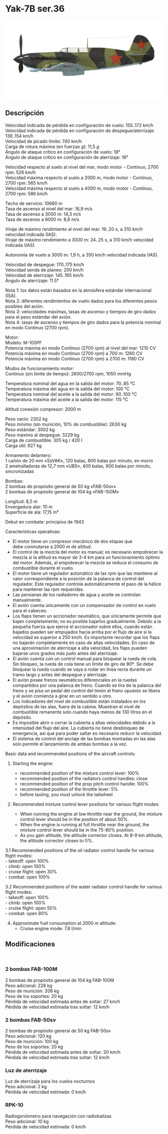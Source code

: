 # Yak-7B ser.36  
  
![yak7bs36](../images/yak7bs36.png)  
  
## Descripción  
  
Velocidad indicada de pérdida en configuración de vuelo: 155..172 km/h  
Velocidad indicada de pérdida en configuración de despegue/aterrizaje: 139..154 km/h  
Velocidad de picado límite: 740 km/h  
Carga de rotura máxima (en fuerzas <i>g</i>): 11,5 <i>g</i>  
Ángulo de ataque crítico en configuración de vuelo: 18°  
Ángulo de ataque crítico en configuración de aterrizaje: 16°  
  
Velocidad respecto al suelo al nivel del mar, modo motor - Continuo, 2700 rpm: 526 km/h  
Velocidad máxima respecto al suelo a 2000 m, modo motor - Continuo, 2700 rpm: 565 km/h  
Velocidad máxima respecto al suelo a 4000 m, modo motor - Continuo, 2700 rpm: 586 km/h  
  
Techo de servicio: 10660 m  
Tasa de ascenso al nivel del mar: 16,9 m/s  
Tasa de ascenso a 3000 m: 14,3 m/s  
Tasa de ascenso a 6000 m: 8,6 m/s  
  
Viraje de máximo rendimiento al nivel del mar: 19..20 s, a 310 km/h velocidad indicada (IAS).  
Viraje de máximo rendimiento a 3000 m: 24..25 s, a 310 km/h velocidad indicada (IAS).  
  
Autonomía de vuelo a 3000 m: 1,9 h, a 350 km/h velocidad indicada (IAS).  
  
Velocidad de despegue: 170..175 km/h  
Velocidad senda de planeo: 200 km/h  
Velocidad de aterrizaje: 145..165 km/h  
Ángulo de aterrizaje: 11.5°  
  
Nota 1: los datos están basados en la atmósfera estándar internacional (ISA).  
Nota 2: diferentes rendimientos de vuelo dados para los diferentes pesos posibles del avión.  
Nota 3: velocidades máximas, tasas de ascenso y tiempos de giro dados para el peso estándar del avión.  
Nota 4: tasas de ascenso y tiempos de giro dados para la potencia nominal en modo Continuo (2700 rpm).  
  
Motor:  
Modelo: M-105PF  
Potencia máxima en modo Continuo (2700 rpm) al nivel del mar: 1210 CV  
Potencia máxima en modo Continuo (2700 rpm) a 700 m: 1260 CV  
Potencia máxima en modo Continuo (2700 rpm) a 2700 m: 1180 CV  
  
Modos de funcionamiento motor:  
Continuo (sin límite de tiempo): 2600/2700 rpm, 1050 mmHg  
  
Temperatura nominal del agua en la salida del motor: 70..85 °C  
Temperatura máxima del agua en la salida del motor: 100 °C  
Temperatura nominal del aceite a la salida del motor: 90..100 °C  
Temperatura máxima del aceite a la salida del motor: 115 °C  
  
Altitud conexión compresor: 2000 m  
  
Peso vacío: 2302 kg  
Peso mínimo (sin munición, 10% de combustible): 2630 kg  
Peso estándar: 3002 kg  
Peso máximo al despegue: 3229 kg  
Carga de combustible: 305 kg / 420 l  
Carga útil: 927 kg  
  
Armamento delantero:  
1 cañón de 20 mm «SsVAK», 120 balas, 800 balas por minuto, en morro  
2 ametralladoras de 12,7 mm «UBS», 400 balas, 900 balas por minuto, sincronizadas  
  
Bombas:  
2 bombas de propósito general de 50 kg «FAB-50sv»  
2 bombas de propósito general de 104 kg «FAB-100M»  
  
Longitud: 8,5 m  
Envergadura alar: 10 m  
Superficie de ala: 17,15 m²  
  
Debut en combate: principios de 1943  
  
Características operativas:  
- El motor tiene un compresor mecánico de dos etapas que debe conmutarse a 2000 m de altitud.  
- El control de la mezcla del motor es manual; es necesario empobrecer la mezcla si la altitud es mayor de 3-4 km para un funcionamiento óptimo del motor. Además, al empobrecer la mezcla se reduce el consumo de combustible durante el vuelo.  
- El motor tiene un regulador automático de las rpm que las mantiene al valor correspondiente a la posición de la palanca de control del regulador. Este regulador controla automáticamente el paso de la hélice para mantener las rpm requeridas.  
- Las persianas de los radiadores de agua y aceite se controlan manualmente.  
- El avión cuenta únicamente con un compensador de control en vuelo para el cabeceo.  
- Los flaps tienen un accionador neumático, que únicamente permite que bajen completamente; no es posible bajarlos gradualmente. Debido a la pequeña fuerza que ejerce el accionador sobre ellos, cuando están bajados pueden ser empujados hacia arriba por el flujo de aire si la velocidad es superior a 250 km/h. Es importante recordar que los flaps no bajarán completamente en caso de altas velocidades. En caso de una aproximación de aterrizaje a alta velocidad, los flaps pueden bajarse unos grados más justo antes del aterrizaje.  
- El avión cuenta con un control manual para bloquear la rueda de cola. Sin bloqueo, la rueda de cola tiene un límite de giro de 90º. Se debe bloquear la rueda cuando se vaya a rodar en línea recta durante un tramo largo y antes del despegue y aterrizaje.  
- El avión posee frenos neumáticos diferenciales en la ruedas compartidos por una palanca de freno. Cuando se tira de la palanca del freno y se pisa un pedal del control del timón el freno opuesto se libera y el avión comienza a girar en un sentido u otro.  
- Los indicadores del nivel de combustible están instalados en los depósitos de las alas, fuera de la cabina. Muestran el nivel de combustible remanente solo cuando haya menos de 130 litros en el depósito.  
- Es imposible abrir o cerrar la cubierta a altas velocidades debido a la intensidad del flujo del aire. La cubierta no tiene desbloqueo de emergencia, así que para poder saltar es necesario reducir la velocidad.  
- El sistema de control del anclaje de las bombas montadas en las alas solo permite el lanzamiento de ambas bombas a la vez.  
  
Basic data and recommended positions of the aircraft controls:  
1. Starting the engine:  
	- recommended position of the mixture control lever: 100%  
	- recommended position of the radiators control handles: close  
	- recommended position of the prop pitch control handle: 100%  
	- recommended position of the throttle lever: 5%  
	- before taxiing, you must unlock the tailwheel  
  
2. Recommended mixture control lever positions for various flight modes:  
	- When running the engine at low throttle near the ground, the mixture control lever should be in the position of about 50%.  
	- When the engine is running at full throttle near the ground, the mixture control lever should be in the 75-80% position.  
	- As you gain altitude, the altitude corrector closes. At 8-9 km altitude, the altitude corrector closes to 0%.  
  
3.1 Recommended positions of the oil radiator control handle for various flight modes:  
	- takeoff: open 100%  
	- climb: open 100%  
	- cruise flight: open 30%  
	- combat: open 100%  
  
3.2 Recommended positions of the water radiator control handle for various flight modes:  
	- takeoff: open 100%  
	- climb: open 100%  
	- cruise flight: open 50%  
	- combat: open 80%  
  
4. Approximate fuel consumption at 2000 m altitude:  
	- Cruise engine mode: 7.8 l/min  
  
## Modificaciones  
  ﻿
  
### 2 bombas FAB-100M  
  
2 bombas de propósito general de 104 kg FAB-100M  
Peso adicional: 228 kg  
Peso de munición: 208 kg  
Peso de los soportes: 20 kg  
Pérdida de velocidad estimada antes de soltar: 27 km/h  
Pérdida de velocidad estimada tras soltar: 12 km/h  ﻿
  
### 2 bombas FAB-50sv  
  
2 bombas de propósito general de 50 kg FAB-50sv  
Peso adicional: 120 kg  
Peso de munición: 100 kg  
Peso de los soportes: 20 kg  
Pérdida de velocidad estimada antes de soltar: 20 km/h  
Pérdida de velocidad estimada tras soltar: 12 km/h  ﻿
  
### Luz de aterrizaje  
  
Luz de aterrizaje para los vuelos nocturnos  
Peso adicional: 2 kg  
Pérdida de velocidad estimada: 0 km/h  ﻿
  
### RPK-10  
  
Radiogoniómetro para navegación con radiobalizas  
Peso adicional: 10 kg  
Pérdida de velocidad estimada: 0 km/h  
